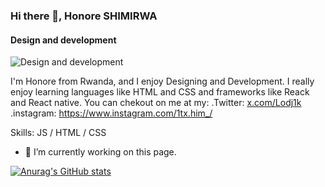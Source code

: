 ### Hi there 👋,  Honore SHIMIRWA
#### Design and development
![Design and development](https://i.pinimg.com/564x/67/e6/a0/67e6a0dd49ad83c157211b3c85a4b808.jpg)

I'm Honore from Rwanda, and I enjoy Designing and Development. I really enjoy learning languages like HTML and CSS and frameworks like Reack and React native. You can chekout on me at my:
   .Twitter: [x.com/Lodj1k](https://x.com/Lodj1k) 
.instagram: https://www.instagram.com/1tx.him_/

Skills:  JS / HTML / CSS

- 🔭 I’m currently working on this page. 





[![Anurag's GitHub stats](https://github-readme-stats.vercel.app/api?username=honoresh)](https://github.com/anuraghazra/github-readme-stats)
